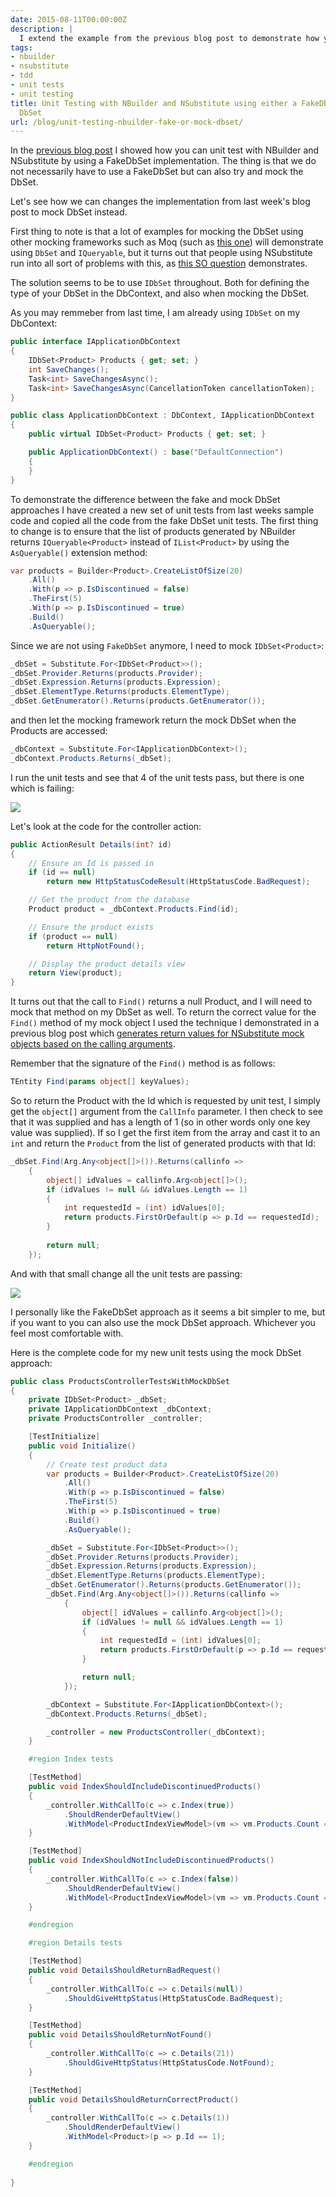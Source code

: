 ```yaml
---
date: 2015-08-11T00:00:00Z
description: |
  I extend the example from the previous blog post to demonstrate how you can unit test by mocking DbSet instead of using a fake DbSet.
tags:
- nbuilder
- nsubstitute
- tdd
- unit tests
- unit testing
title: Unit Testing with NBuilder and NSubstitute using either a FakeDBSet or a mock
  DbSet
url: /blog/unit-testing-nbuilder-fake-or-mock-dbset/
---
```


In the [previous blog post](/blog/unit-testing-with-fake-dbset-nbuilder) I showed how you can unit test with NBuilder and NSubstitute by using a FakeDbSet implementation. The thing is that we do not necessarily have to use a FakeDbSet but can also try and mock the DbSet.

Let's see how we can changes the implementation from last week's blog post to mock DbSet instead.

First thing to note is that a lot of examples for mocking the DbSet using other mocking frameworks such as Moq (such as [this one](https://msdn.microsoft.com/en-us/data/dn314429)) will demonstrate using `DbSet` and `IQueryable`, but it turns out that people using NSubstitute run into all sort of problems with this, as [this SO question](http://stackoverflow.com/questions/21069986/nsubstitute-dbset-iqueryablet) demonstrates. 

The solution seems to be to use `IDbSet` throughout. Both for defining the type of your DbSet in the DbContext, and also when mocking the DbSet.

As you may remmeber from last time, I am already using `IDbSet` on my DbContext:

``` csharp
public interface IApplicationDbContext
{
    IDbSet<Product> Products { get; set; }
    int SaveChanges();
    Task<int> SaveChangesAsync();
    Task<int> SaveChangesAsync(CancellationToken cancellationToken);
}

public class ApplicationDbContext : DbContext, IApplicationDbContext
{
    public virtual IDbSet<Product> Products { get; set; }

    public ApplicationDbContext() : base("DefaultConnection")
    {
    }
}
```

To demonstrate the difference between the fake and mock DbSet approaches I have created a new set of unit tests from last weeks sample code and copied all the code from the fake DbSet unit tests. The first thing to change is to ensure that the list of products generated by NBuilder returns `IQueryable<Product>` instead of `IList<Product>` by using the `AsQueryable()` extension method:

``` csharp
var products = Builder<Product>.CreateListOfSize(20)
    .All()
    .With(p => p.IsDiscontinued = false)
    .TheFirst(5)
    .With(p => p.IsDiscontinued = true)
    .Build()
    .AsQueryable();
```

Since we are not using `FakeDbSet` anymore, I need to mock `IDbSet<Product>`:

``` csharp
_dbSet = Substitute.For<IDbSet<Product>>();
_dbSet.Provider.Returns(products.Provider);
_dbSet.Expression.Returns(products.Expression);
_dbSet.ElementType.Returns(products.ElementType);
_dbSet.GetEnumerator().Returns(products.GetEnumerator());
```

and then let the mocking framework return the mock DbSet when the Products are accessed:

``` csharp
_dbContext = Substitute.For<IApplicationDbContext>();
_dbContext.Products.Returns(_dbSet);
```    

I run the unit tests and see that 4 of the unit tests pass, but there is one which is failing:

![](/assets/images/unit-testing-nbuilder-fake-or-mock-dbset/unit-tests-fail.png)

Let's look at the code for the controller action:

``` csharp
public ActionResult Details(int? id)
{
    // Ensure an Id is passed in
    if (id == null)
        return new HttpStatusCodeResult(HttpStatusCode.BadRequest);

    // Get the product from the database
    Product product = _dbContext.Products.Find(id);

    // Ensure the product exists
    if (product == null)
        return HttpNotFound();

    // Display the product details view
    return View(product);
}
```

It turns out that the call to `Find()` returns a null Product, and I will need to mock that method on my DbSet as well. To return the correct value for the `Find()` method of my mock object I used the technique I demonstrated in a previous blog post which [generates return values for NSubstitute mock objects based on the calling arguments](/blog/generate-nsubstitute-output-based-on-input).

Remember that the signature of the `Find()` method is as follows:

``` csharp
TEntity Find(params object[] keyValues);
```

So to return the Product with the Id which is requested by unit test, I simply get the `object[]` argument from the `CallInfo` parameter. I then check to see that it was supplied and has a length of 1 (so in other words only one key value was supplied). If so I get the first item from the array and cast it to an `int` and return the `Product` from the list of generated products with that Id:
  
``` csharp
_dbSet.Find(Arg.Any<object[]>()).Returns(callinfo =>
	{
	    object[] idValues = callinfo.Arg<object[]>();
	    if (idValues != null && idValues.Length == 1)
	    {
            int requestedId = (int) idValues[0];
            return products.FirstOrDefault(p => p.Id == requestedId);
	    }
	
	    return null;
	});
```  

And with that small change all the unit tests are passing:

![](/assets/images/unit-testing-nbuilder-fake-or-mock-dbset/unit-tests-pass.png)

I personally like the FakeDbSet approach as it seems a bit simpler to me, but if you want to you can also use the mock DbSet approach. Whichever you feel most comfortable with. 

Here is the complete code for my new unit tests using the mock DbSet approach:

``` csharp
public class ProductsControllerTestsWithMockDbSet
{
    private IDbSet<Product> _dbSet;
    private IApplicationDbContext _dbContext;
    private ProductsController _controller;

    [TestInitialize]
    public void Initialize()
    {
        // Create test product data
        var products = Builder<Product>.CreateListOfSize(20)
            .All()
            .With(p => p.IsDiscontinued = false)
            .TheFirst(5)
            .With(p => p.IsDiscontinued = true)
            .Build()
            .AsQueryable();

        _dbSet = Substitute.For<IDbSet<Product>>();
        _dbSet.Provider.Returns(products.Provider);
        _dbSet.Expression.Returns(products.Expression);
        _dbSet.ElementType.Returns(products.ElementType);
        _dbSet.GetEnumerator().Returns(products.GetEnumerator());
        _dbSet.Find(Arg.Any<object[]>()).Returns(callinfo =>
            {
                object[] idValues = callinfo.Arg<object[]>();
                if (idValues != null && idValues.Length == 1)
                {
                    int requestedId = (int) idValues[0];
                    return products.FirstOrDefault(p => p.Id == requestedId);
                }

                return null;
            });

        _dbContext = Substitute.For<IApplicationDbContext>();
        _dbContext.Products.Returns(_dbSet);

        _controller = new ProductsController(_dbContext);
    }

    #region Index tests

    [TestMethod]
    public void IndexShouldIncludeDiscontinuedProducts()
    {
        _controller.WithCallTo(c => c.Index(true))
            .ShouldRenderDefaultView()
            .WithModel<ProductIndexViewModel>(vm => vm.Products.Count == 20);
    }

    [TestMethod]
    public void IndexShouldNotIncludeDiscontinuedProducts()
    {
        _controller.WithCallTo(c => c.Index(false))
            .ShouldRenderDefaultView()
            .WithModel<ProductIndexViewModel>(vm => vm.Products.Count == 15);
    }

    #endregion

    #region Details tests

    [TestMethod]
    public void DetailsShouldReturnBadRequest()
    {
        _controller.WithCallTo(c => c.Details(null))
            .ShouldGiveHttpStatus(HttpStatusCode.BadRequest);
    }

    [TestMethod]
    public void DetailsShouldReturnNotFound()
    {
        _controller.WithCallTo(c => c.Details(21))
            .ShouldGiveHttpStatus(HttpStatusCode.NotFound);
    }

    [TestMethod]
    public void DetailsShouldReturnCorrectProduct()
    {
        _controller.WithCallTo(c => c.Details(1))
            .ShouldRenderDefaultView()
            .WithModel<Product>(p => p.Id == 1);
    }

    #endregion
 
}
```